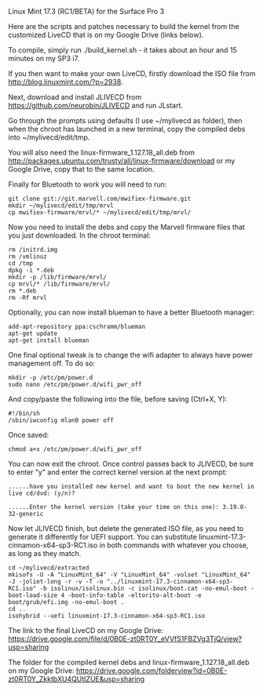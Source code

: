 Linux Mint 17.3 (RC1/BETA) for the Surface Pro 3

Here are the scripts and patches necessary to build the kernel from the customized LiveCD that is on my Google Drive (links below).

To compile, simply run ./build_kernel.sh - it takes about an hour and 15 minutes on my SP3 i7.

If you then want to make your own LiveCD, firstly download the ISO file from http://blog.linuxmint.com/?p=2938.

Next, download and install JLIVECD from https://github.com/neurobin/JLIVECD and run JLstart.

Go through the prompts using defaults (I use ~/mylivecd as folder), then when the chroot has launched in a new terminal, copy the compiled debs into ~/mylivecd/edit/tmp.

You will also need the linux-firmware_1.127.18_all.deb from http://packages.ubuntu.com/trusty/all/linux-firmware/download or my Google Drive, copy that to the same location.

Finally for Bluetooth to work you will need to run:

```
git clone git://git.marvell.com/mwifiex-firmware.git  
mkdir ~/mylivecd/edit/tmp/mrvl
cp mwifiex-firmware/mrvl/* ~/mylivecd/edit/tmp/mrvl/
```

Now you need to install the debs and copy the Marvell firmware files that you just downloaded. In the chroot terminal:

```
rm /initrd.img
rm /vmlinuz
cd /tmp
dpkg -i *.deb
mkdir -p /lib/firmware/mrvl/  
cp mrvl/* /lib/firmware/mrvl/ 
rm *.deb
rm -Rf mrvl
```

Optionally, you can now install blueman to have a better Bluetooth manager:

```
add-apt-repository ppa:cschramm/blueman
apt-get update
apt-get install blueman
```

One final optional tweak is to change the wifi adapter to always have power management off. To do so:

```
mkdir -p /etc/pm/power.d
sudo nano /etc/pm/power.d/wifi_pwr_off
```

And copy/paste the following into the file, before saving (Ctrl+X, Y):

```
#!/bin/sh
/sbin/iwconfig mlan0 power off
```

Once saved:
```
chmod a+x /etc/pm/power.d/wifi_pwr_off
```

You can now exit the chroot. Once control passes back to JLIVECD, be sure to enter "y" and enter the correct kernel version at the next prompt:

```
......have you installed new kernel and want to boot the new kernel in live cd/dvd: (y/n)?

......Enter the kernel version (take your time on this one): 3.19.0-32-generic
```

Now let JLIVECD finish, but delete the generated ISO file, as you need to generate it differently for UEFI support. You can substitute linuxmint-17.3-cinnamon-x64-sp3-RC1.iso in both commands with whatever you choose, as long as they match.

```
cd ~/mylivecd/extracted
mkisofs -U -A "LinuxMint_64" -V "LinuxMint_64" -volset "LinuxMint_64" -J -joliet-long -r -v -T -o "../linuxmint-17.3-cinnamon-x64-sp3-RC1.iso" -b isolinux/isolinux.bin -c isolinux/boot.cat -no-emul-boot -boot-load-size 4 -boot-info-table -eltorito-alt-boot -e boot/grub/efi.img -no-emul-boot .
cd ..
isohybrid --uefi linuxmint-17.3-cinnamon-x64-sp3-RC1.iso
```


The link to the final LiveCD on my Google Drive: https://drive.google.com/file/d/0B0E-zt0RT0Y_eVVfS1FBZVg3TjQ/view?usp=sharing

The folder for the compiled kernel debs and linux-firmware_1.127.18_all.deb on my Google Drive: https://drive.google.com/folderview?id=0B0E-zt0RT0Y_ZkktbXU4QUtIZUE&usp=sharing
